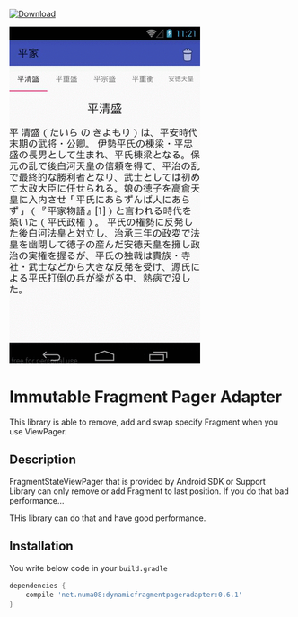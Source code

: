 [ ![Download](https://api.bintray.com/packages/numa08/maven/dynamicfragmentpageradapter/images/download.svg) ](https://bintray.com/numa08/maven/dynamicfragmentpageradapter/_latestVersion)

![](capture.gif)

# Immutable Fragment Pager Adapter

This library is able to remove, add and swap specify Fragment when you use ViewPager.

## Description

FragmentStateViewPager that is provided by Android SDK or Support Library can only remove or add Fragment to last position. If you do that bad performance...

THis library can do that and have good performance.

## Installation

You write below code in your `build.gradle`


```gradle
dependencies {
    compile 'net.numa08:dynamicfragmentpageradapter:0.6.1'
}
```